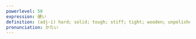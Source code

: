```yaml
---
powerlevel: 58
expression: 硬い
definition: (adj-i) hard; solid; tough; stiff; tight; wooden; unpolished (e.g. writing); strong; firm (not viscous or easily moved); safe; steady; honest; steadfast; obstinate; stubborn; (P)
pronunciation: かたい
---
```

